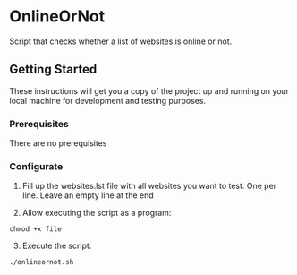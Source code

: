 # OnlineOrNot

Script that checks whether a list of websites is online or not.

## Getting Started

These instructions will get you a copy of the project up and 
running on your local machine for development and testing purposes.

### Prerequisites

There are no prerequisites

### Configurate

1. Fill up the websites.lst file with all websites you want to test. 
One per line. Leave an empty line at the end

2. Allow executing the script as a program: 

```
chmod +x file
```

3. Execute the script:

```
./onlineornot.sh
```
